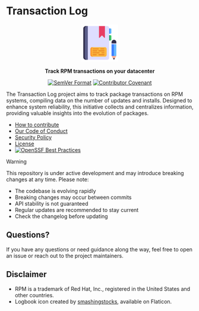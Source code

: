 # Transaction Log
<!-- markdownlint-disable MD033 -->
<p align="center">
  <p align="center"><img width="100" height="100" src="https://raw.githubusercontent.com/txlog/.github/refs/heads/main/profile/logbook.png" alt="The Logo"></p>
  <p align="center"><strong>Track RPM transactions on your datacenter</strong></p>
  <p align="center">
    <a href="https://semver.org"><img src="https://img.shields.io/badge/SemVer-2.0.0-22bfda.svg" alt="SemVer Format"></a>
    <a href="CODE_OF_CONDUCT.md"><img src="https://img.shields.io/badge/Contributor%20Covenant-2.1-4baaaa.svg" alt="Contributor Covenant"></a>
  </p>
</p>

The Transaction Log project aims to track package transactions on RPM systems,
compiling data on the number of updates and installs. Designed to enhance system
reliability, this initiative collects and centralizes information, providing
valuable insights into the evolution of packages.

* [How to contribute](CONTRIBUTING.md)
* [Our Code of Conduct](CODE_OF_CONDUCT.md)
* [Security Policy](SECURITY.md)
* [License](LICENSE.md)
* [![OpenSSF Best Practices](https://www.bestpractices.dev/projects/10031/badge)](https://www.bestpractices.dev/projects/10031)

> [!WARNING]
> This repository is under active development and may introduce breaking changes at any time. Please note:
>
> - The codebase is evolving rapidly
> - Breaking changes may occur between commits
> - API stability is not guaranteed
> - Regular updates are recommended to stay current
> - Check the changelog before updating

## Questions?

If you have any questions or need guidance along the way, feel free to open an
issue or reach out to the project maintainers.

## Disclaimer

* RPM is a trademark of Red Hat, Inc., registered in the United States and other countries.
* Logbook icon created by [smashingstocks](https://www.flaticon.com/authors/smashingstocks), available on Flaticon.
